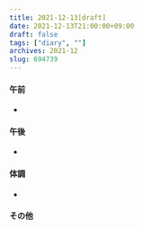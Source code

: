 ```yaml
---
title: 2021-12-13[draft]
date: 2021-12-13T21:00:00+09:00
draft: false
tags: ["diary", ""]
archives: 2021-12
slug: 694739
---
```

#### 午前
- 
#### 午後
- 
#### 体調
- 
#### その他